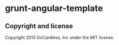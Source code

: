 # grunt-angular-template

## Copyright and license

Copyright 2013 GoCardless, Inc under the MIT license.
